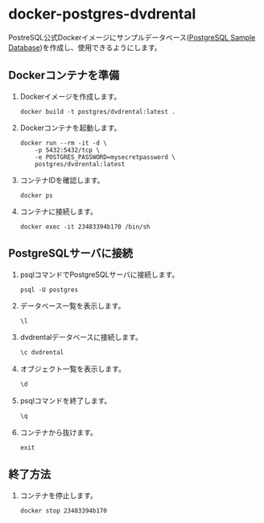 # docker-postgres-dvdrental

PostreSQL公式Dockerイメージにサンプルデータベース([PostgreSQL Sample Database](https://www.postgresqltutorial.com/postgresql-sample-database/))を作成し、使用できるようにします。

## Dockerコンテナを準備

1. Dockerイメージを作成します。

    ```shell
    docker build -t postgres/dvdrental:latest .
    ```

1. Dockerコンテナを起動します。

    ```shell
    docker run --rm -it -d \
        -p 5432:5432/tcp \
        -e POSTGRES_PASSWORD=mysecretpassword \
        postgres/dvdrental:latest
    ```

1. コンテナIDを確認します。

    ```shell
    docker ps
    ```

1. コンテナに接続します。

    ```shell
    docker exec -it 23483394b170 /bin/sh
    ```

## PostgreSQLサーバに接続

1. psqlコマンドでPostgreSQLサーバに接続します。

    ```shell
    psql -U postgres
    ```

1. データベース一覧を表示します。

    ```sql
    \l
    ```

1. dvdrentalデータベースに接続します。

    ```sql
    \c dvdrental
    ```

1. オブジェクト一覧を表示します。

    ```sql
    \d
    ```

1. psqlコマンドを終了します。

    ```sql
    \q
    ```

1. コンテナから抜けます。

    ```shell
    exit
    ```

## 終了方法

1. コンテナを停止します。

    ```shell
    docker stop 23483394b170
    ```
